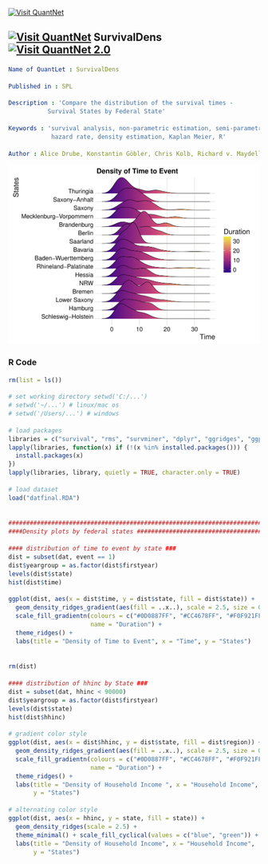 [<img src="https://github.com/QuantLet/Styleguide-and-FAQ/blob/master/pictures/banner.png" width="888" alt="Visit QuantNet">](http://quantlet.de/)

## [<img src="https://github.com/QuantLet/Styleguide-and-FAQ/blob/master/pictures/qloqo.png" alt="Visit QuantNet">](http://quantlet.de/) **SurvivalDens** [<img src="https://github.com/QuantLet/Styleguide-and-FAQ/blob/master/pictures/QN2.png" width="60" alt="Visit QuantNet 2.0">](http://quantlet.de/)
```YAML
Name of QuantLet : SurvivalDens

Published in : SPL

Description : 'Compare the distribution of the survival times - 
	       Survival States by Federal State'     
              
Keywords : 'survival analysis, non-parametric estimation, semi-parametric estimation, 
            hazard rate, density estimation, Kaplan Meier, R'

Author : Alice Drube, Konstantin Göbler, Chris Kolb, Richard v. Maydell
```
![Picture1](survdensstates.png)

### R Code 
```R
rm(list = ls())

# set working directory setwd('C:/...') 
# setwd('~/...') # linux/mac os
# setwd('/Users/...') # windows

# load packages
libraries = c("survival", "rms", "survminer", "dplyr", "ggridges", "ggplot2")
lapply(libraries, function(x) if (!(x %in% installed.packages())) {
  install.packages(x)
})
lapply(libraries, library, quietly = TRUE, character.only = TRUE)

# load dataset
load("datfinal.RDA")


###############################################################################
####Density plots by federal states ###########################################

#### distribution of time to event by state ###
dist = subset(dat, event == 1)
dist$yeargroup = as.factor(dist$firstyear)
levels(dist$state)
hist(dist$time)

ggplot(dist, aes(x = dist$time, y = dist$state, fill = dist$state)) + 
  geom_density_ridges_gradient(aes(fill = ..x..), scale = 2.5, size = 0.3) +
  scale_fill_gradientn(colours = c("#0D0887FF", "#CC4678FF", "#F0F921FF"), 
                       name = "Duration") + 
  theme_ridges() + 
  labs(title = "Density of Time to Event", x = "Time", y = "States")


rm(dist)

#### distribution of hhinc by State ###
dist = subset(dat, hhinc < 90000)
dist$yeargroup = as.factor(dist$firstyear)
levels(dist$state)
hist(dist$hhinc)

# gradient color style
ggplot(dist, aes(x = dist$hhinc, y = dist$state, fill = dist$region)) + 
  geom_density_ridges_gradient(aes(fill = ..x..), scale = 2.5, size = 0.3) + 
  scale_fill_gradientn(colours = c("#0D0887FF", "#CC4678FF", "#F0F921FF"), 
                       name = "Duration") + 
  theme_ridges() + 
  labs(title = "Density of Household Income ", x = "Household Income", 
       y = "States")

# alternating color style
ggplot(dist, aes(x = hhinc, y = state, fill = state)) + 
  geom_density_ridges(scale = 2.5) + 
  theme_minimal() + scale_fill_cyclical(values = c("blue", "green")) + 
  labs(title = "Density of Household Income", x = "Household Income", 
       y = "States")
```
